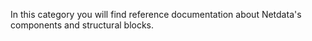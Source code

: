 <!--
title: "References"
sidebar_label: "References"
custom_edit_url: "https://github.com/netdata/netdata/blob/master/docs/category-overview-pages/references-overview.md"
learn_status: "Published"
learn_rel_path: "References"
sidebar_position: 70
-->

In this category you will find reference documentation about Netdata's components and structural blocks.
